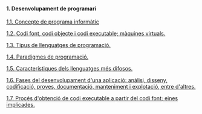 #### 1. Desenvolupament de programari

[1.1. Concepte de programa informàtic](programa_informatic.md)

[1.2. Codi font, codi objecte i codi executable; màquines virtuals.](codi_font.md)

[1.3. Tipus de llenguatges de programació.](tipus.md)

[1.4. Paradigmes de programació.](paradigmes.md)

[1.5. Característiques dels llenguatges més difosos.]()

[1.6. Fases del desenvolupament d'una aplicació: anàlisi, disseny, codificació, proves, documentació, manteniment i explotació, entre d'altres.]()

[1.7. Procés d'obtenció de codi executable a partir del codi font; eines implicades.]()
